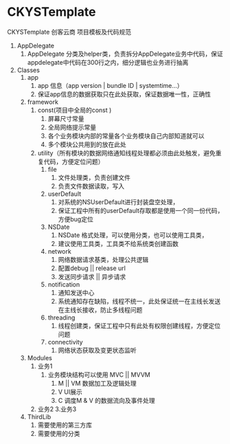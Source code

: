 # CKYSTemplate
CKYSTemplate
创客云商
项目模板及代码规范
1. AppDelegate
    1. AppDelegate 分类及helper类，负责拆分AppDelegate业务中代码，保证appdelegate中代码在300行之内，细分逻辑也业务进行抽离
2. Classes
    1. app
        1. app 信息（app version | bundle ID  | systemtime...）
        2. 保证app信息的数据获取只在此处获取，保证数据唯一性，正确性
    2. framework
        1. const(项目中全局的const )
            1. 屏幕尺寸常量
            2. 全局网络提示常量
            3. 各个业务模块内部的常量各个业务模块自己内部知道就可以
            4. 多个模块公共用到的放在此处
        2. utility（所有模块的数据网络通知线程处理都必须由此处触发，避免重复代码，方便定位问题）
            1. file
                1. 文件处理类，负责创建文件
                2. 负责文件数据读取，写入
            2. userDefault
                1. 对系统的NSUserDefault进行封装盘空处理，
                2. 保证工程中所有的userDefault存取都是使用一个同一份代码，方便bug定位
            3. NSDate
                1. NSDate 格式处理，可以使用分类，也可以使用工具类，
                2. 建议使用工具类，工具类不给系统类创建函数
            4. network
                1. 网络数据请求基类，处理公共逻辑
                2. 配置debug || release url
                3. 发送同步请求 || 异步请求
            5. notification 
                1. 通知发送中心
                2. 系统通知存在缺陷，线程不统一，此处保证统一在主线长发送在主线长接收，防止多线程问题
            6. threading
                1. 线程创建类，保证工程中只有此处有权限创建线程，方便定位问题
            6. connectivity
                1. 网络状态获取及变更状态监听
    3. Modules
        1. 业务1
            1. 业务模块结构可以使用 MVC || MVVM
                1. M || VM 数据加工及逻辑处理
                2. V UI展示
                3. C 调度M & V 的数据流向及事件处理
        2. 业务2
        3.业务3
    4. ThirdLib
        1. 需要使用的第三方库
        2. 需要使用的分类

